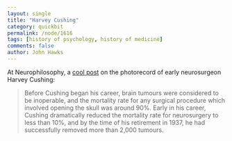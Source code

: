 ```yaml
---
layout: single 
title: "Harvey Cushing" 
category: quickbit
permalink: /node/1616
tags: [history of psychology, history of medicine] 
comments: false 
author: John Hawks 
---
```


At Neurophilosophy, a <a href="http://scienceblogs.com/neurophilosophy/2008/08/harvey_cushing_photo_journal.php">cool post</a> on the photorecord of early neurosurgeon Harvey Cushing: 

<blockquote>Before Cushing began his career, brain tumours were considered to be inoperable, and the mortality rate for any surgical procedure which involved opening the skull was around 90%. Early in his career, Cushing dramatically reduced the mortality rate for neurosurgery to less than 10%, and by the time of his retirement in 1937, he had successfully removed more than 2,000 tumours.</blockquote>

